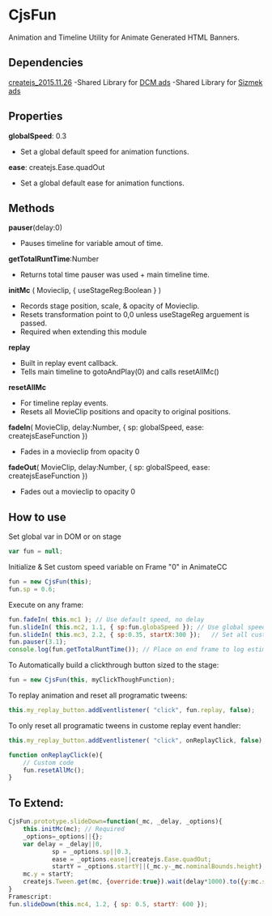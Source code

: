 # CjsFun
Animation and Timeline Utility for Animate Generated HTML Banners.

## Dependencies
[createjs_2015.11.26](https://github.com/CreateJS/Combined)
-Shared Library for [DCM ads](https://s0.2mdn.net/ads/studio/cached_libs/createjs_2015.11.26_54e1c3722102182bb133912ad4442e19_min.js)
-Shared Library for [Sizmek ads](https://secure-ds.serving-sys.com/BurstingcachedScripts/libraries/createjs/createjs-2015.11.26.min.js)

## Properties
**globalSpeed**: 0.3
- Set a global default speed for animation functions.

**ease**: createjs.Ease.quadOut
- Set a global default ease for animation functions.

## Methods
**pauser**(delay:0)
- Pauses timeline for variable amout of time.

**getTotalRuntTime**:Number
- Returns total time pauser was used + main timeline time.

**initMc** ( Movieclip, { useStageReg:Boolean } )
- Records stage position, scale, & opacity of Movieclip. 
- Resets transformation point to 0,0 unless useStageReg arguement is passed.
- Required when extending this module

**replay**
- Built in replay event callback.
- Tells main timeline to gotoAndPlay(0) and calls resetAllMc()

**resetAllMc**
- For timeline replay events.
- Resets all MovieClip positions and opacity to original positions. 

**fadeIn**( MovieClip, delay:Number, { sp: globalSpeed, ease: createjsEaseFunction })
- Fades in a movieclip from opacity 0

**fadeOut**( MovieClip, delay:Number, { sp: globalSpeed, ease: createjsEaseFunction })
- Fades out a movieclip to opacity 0

## How to use
Set global var in DOM or on stage
```javascript
var fun = null;
```
Initialize & Set custom speed variable on Frame "0" in AnimateCC
```javascript
fun = new CjsFun(this);
fun.sp = 0.6;
```
Execute on any frame:
```javascript
fun.fadeIn( this.mc1 );	// Use default speed, no delay
fun.slideIn( this.mc2, 1.1, { sp:fun.globaSpeed });	// Use global speed, custom delay, default start point
fun.slideIn( this.mc3, 2.2, { sp:0.35, startX:300 });	// Set all custom params
fun.pauser(3.1); 
console.log(fun.getTotalRuntTime()); // Place on end frame to log estimated runtime
```
To Automatically build a clickthrough button sized to the stage:
```javascript
fun = new CjsFun(this, myClickThoughFunction);
```
To replay animation and reset all programatic tweens:
```javascript
this.my_replay_button.addEventlistener( "click", fun.replay, false);
```
To only reset all programatic tweens in custome replay event handler:
```javascript
this.my_replay_button.addEventlistener( "click", onReplayClick, false);

function onReplayClick(e){
	// Custom code
	fun.resetAllMc();
}
```
## To Extend:
```javascript
CjsFun.prototype.slideDown=function(_mc, _delay, _options){
	this.initMc(mc); // Required
	_options=_options||{};
	var delay = _delay||0,
			sp = _options.sp||0.3,
			ease = _options.ease||createjs.Ease.quadOut;
			startY = _options.startY||(_mc.y-_mc.nominalBounds.height);
	mc.y = startY;
	createjs.Tween.get(mc, {override:true}).wait(delay*1000).to({y:mc.stageY}, sp*1000, ease);
}
Framescript:
fun.slideDown(this.mc4, 1.2, { sp: 0.5, startY: 600 });
```
